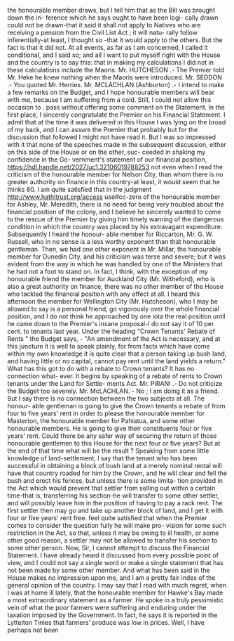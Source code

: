the honourable member draws, but I tell him that as the Bill was brought down the in- ference which he says ought to have been logi- cally drawn could not be drawn-that it said it shall not apply to Natives who are receiving a pension from the Civil List Act ; it will natu- rally follow inferentially-at least, I thought so -that it would apply to the others. But the fact is that it did not. At all events, as far as I am concerned, I called it conditional, and I said so; and all I want to put myself right with the House and the country is to say this: that in making my calculations I did not in these calculations include the Maoris. Mr. HUTCHESON .- The Premier told Mr. Heke he knew nothing when the Maoris were introduced. Mr. SEDDON .- You quoted Mr. Herries. Mr. MCLACHLAN (Ashburton) .- I intend to make a few remarks on the Budget, and I hope honourable members will bear with me, because I am suffering from a cold. Still, I could not allow this occasion to . pass without offering some comment on the Statement. In the first place, I sincerely congratulate the Premier on his Financial Statement. I admit that at the time it was delivered in this House I was lying on the broad of my back, and I can assure the Premier that probably but for the discussion that followed I might not have read it. But I was so impressed with it that none of the speeches made in the subsequent discussion, either on this side of the House or on the other, suc- ceeded in shaking my confidence in the Go- vernment's statement of our financial position, https://hdl.handle.net/2027/uc1.32106019788253 not even when I read the criticism of the honourable member for Nelson City, than whom there is no greater authority on finance in this country-at least, it would seem that he thinks 80. I am quite satisfied that in the judgment http://www.hathitrust.org/access use#cc-zero of the honourable member for Ashley, Mr. Meredith, there is no need for being very troubled about the financial position of the colony, and I believe he sincerely wanted to come to the rescue of the Premier by giving him timely warning of the dangerous condition in which the country was placed by his extravagant expenditure. Subsequently I heard the honour- able member for Riccarton, Mr. G. W. Russell, who in no sense is a less worthy exponent than that honourable gentleman. Then, we had one other exponent in Mr. Millar, the honourable member for Dunedin City, and his criticism was terse and severe; but it was evident from the way in which he was handled by one of the Ministers that he had not a foot to stand on. In fact, I think, with the exception of my honourable friend the member for Auckland City (Mr. Witheford), who is also a great authority on finance, there was no other member of the House who tackled the financial position with any effect at all. I heard this afternoon the member for Wellington City (Mr. Hutcheson), who I may be allowed to say is a personal friend, go vigorously over the whole financial position, and I do not think he approached by one iota the real position until he came down to the Premier's insane proposal-I do not say it of 10 per cent. to tenants last year. Under the heading "Crown Tenants' Rebate of Rents " the Budget says, - "An amendment of the Act is necessary, and at this juncture it is well to speak plainly, for from facts which have come within my own knowledge it is quite clear that a person taking up bush land, and having little or no capital, cannot pay rent until the land yields a return." What has this got to do with a rebate to Crown tenants? It has no connection what- ever. It begins by speaking of a rebate of rents to Crown tenants under the Land for Settle- ments Act. Mr. PIRANI .- Do not criticize the Budget too severely. Mr. McLACHLAN. - No ; I am doing it as a friend. But I say there is no connection between the two subjects at all. The honour- able gentleman is going to give the Crown tenants a rebate of from four to five years' rent in order to please the honourable member for Masterton, the honourable member for Pahiatua, and some other honourable members. He is going to give their constituents four or five years' rent. Could there be any safer way of securing the return of those honourable gentlemen to this House for the next four or five years? But at the end of that time what will be the result ? Speaking from some little knowledge of land-settlement, I say that the tenant who has been successful in obtaining a block of bush land at a merely nominal rental will have that country roaded for him by the Crown, and he will clear and fell the bush and erect his fences, but unless there is some limita- tion provided in the Act which would prevent that settler from selling out within a certain time-that is, transferring his section-he will transfer to some other settler, and will possibly leave him in the position of having to pay a rack rent. The first settler then may go and take up another block of land, and I get it with four or five years' rent free. feel quite satisfied that when the Premier comes to consider the question fully he will make pro- vision for some such restriction in the Act, so that, unless it may be owing to ill health, or some other good reason, a settler may not be allowed to transfer his section to some other person. Now, Sir, I cannot attempt to discuss the Financial Statement. I have already heard it discussed from every possible point of view, and I could not say a single word or make a single statement that has not been made by some other member. And what has been said in the House makes no impression upon me, and I am a pretty fair index of the general opinion of the country. I may say that I read with much regret, when I was at home ill lately, that the honourable member for Hawke's Bay made a most extraordinary statement as a farmer. He spoke in a truly pessimistic vein of what the poor farmers were suffering and enduring under the taxation imposed by the Government. In fact, he says it is reported in the Lyttelton Times that farmers' produce was low in prices. Well, I have perhaps not been 